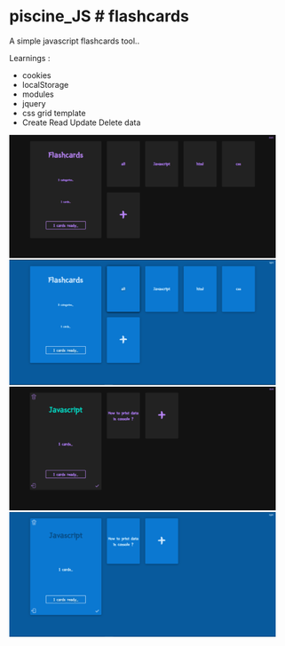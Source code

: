 # piscine_JS # flashcards

A simple javascript flashcards tool..

Learnings :
- cookies
- localStorage
- modules
- jquery
- css grid template
- Create Read Update Delete data

<img src="./resources/menu_dark.png" width="480">
<img src="./resources/menu_light.png" width="480">
<img src="./resources/category_dark.png" width="480">
<img src="./resources/category_light.png" width="480">
